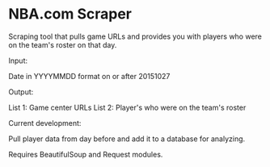 # NBA.com Scraper
Scraping tool that pulls game URLs and provides you with players who were on the team's roster on that day.

Input:

Date in YYYYMMDD format on or after 20151027

Output:

List 1: Game center URLs
List 2: Player's who were on the team's roster


Current development: 

Pull player data from day before and add it to a database for analyzing. 

Requires BeautifulSoup and Request modules. 
